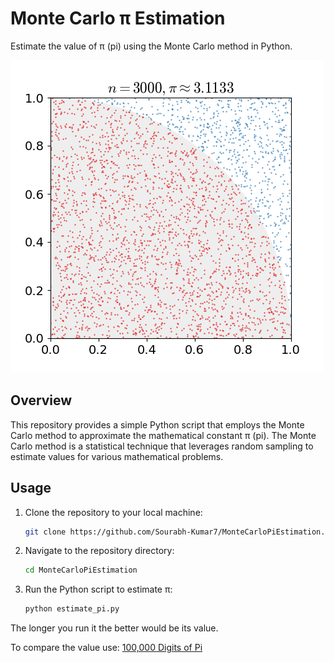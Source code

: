 # Monte Carlo π Estimation

Estimate the value of π (pi) using the Monte Carlo method in Python.

![Pi estimation](Pi_30K.gif)

## Overview

This repository provides a simple Python script that employs the Monte Carlo method to approximate the mathematical constant π (pi). The Monte Carlo method is a statistical technique that leverages random sampling to estimate values for various mathematical problems.


## Usage

1. Clone the repository to your local machine:
   ```bash
   git clone https://github.com/Sourabh-Kumar7/MonteCarloPiEstimation.git
   
2. Navigate to the repository directory:
   ```bash
   cd MonteCarloPiEstimation

2. Run the Python script to estimate π:
   ```bash
   python estimate_pi.py


The longer you run it the better would be its value.
  
To compare the value use: <a href="http://www.geom.uiuc.edu/%7Ehuberty/math5337/groupe/digits.html">100,000 Digits of Pi</a>

